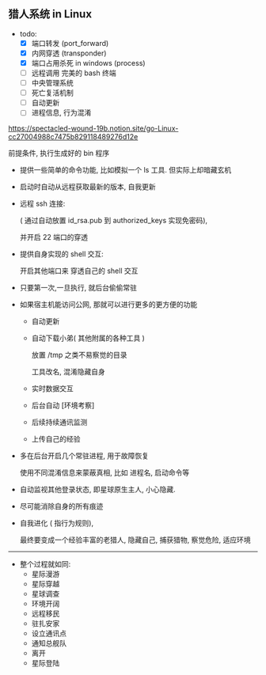 ## 猎人系统 in Linux
- todo:
  - [x] 端口转发 (port_forward)
  - [x] 内网穿透 (transponder)
  - [x] 端口占用杀死 in windows (process)
  - [ ] 远程调用 完美的 bash 终端
  - [ ] 中央管理系统
  - [ ] 死亡复活机制
  - [ ] 自动更新
  - [ ] 进程信息, 行为混淆
 
https://spectacled-wound-19b.notion.site/go-Linux-cc27004988c7475b829118489276d12e

前提条件, 执行生成好的 bin 程序

- 提供一些简单的命令功能, 比如模拟一个 ls 工具. 但实际上却暗藏玄机
- 启动时自动从远程获取最新的版本, 自我更新
- 远程 ssh 连接:

  ( 通过自动放置 id_rsa.pub 到 authorized_keys 实现免密码),

  并开启 22 端口的穿透

- 提供自身实现的 shell 交互:

  开启其他端口来 穿透自己的 shell 交互

- 只要第一次,一旦执行, 就后台偷偷常驻
- 如果宿主机能访问公网, 那就可以进行更多的更方便的功能
  - 自动更新
  - 自动下载小弟( 其他附属的各种工具 )

    放置 /tmp 之类不易察觉的目录

    工具改名, 混淆隐藏自身

  - 实时数据交互
  - 后台自动 [环境考察]
  - 后续持续通讯监测
  - 上传自己的经验
- 多在后台开启几个常驻进程, 用于故障恢复

  使用不同混淆信息来蒙蔽真相, 比如 进程名, 启动命令等

- 自动监视其他登录状态, 即星球原生主人, 小心隐藏.
- 尽可能消除自身的所有痕迹
- 自我进化 ( 指行为规则),

  最终要变成一个经验丰富的老猎人, 隐藏自己, 捕获猎物, 察觉危险, 适应环境

---

- 整个过程就如同:
  - 星际漫游
  - 星际穿越
  - 星球调查
  - 环境开阔
  - 远程移民
  - 驻扎安家
  - 设立通讯点
  - 通知总舰队
  - 离开
  - 星际登陆

